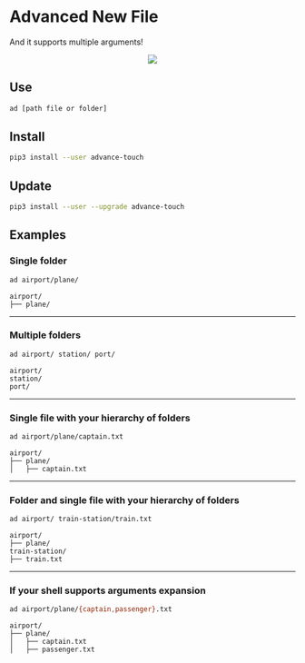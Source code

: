 # Advanced New File

And it supports multiple arguments!

<p align="center">
    <img src="https://min.gitcdn.link/repo/tanrax/terminal-AdvancedNewFile/master/demo.svg">
</p>

## Use

```bash
ad [path file or folder]
```

## Install

``` bash
pip3 install --user advance-touch
```

## Update

``` bash
pip3 install --user --upgrade advance-touch
```

## Examples

### Single folder

```bash
ad airport/plane/
```

```
airport/
├── plane/
```
---

### Multiple folders

```bash
ad airport/ station/ port/
```

```
airport/
station/
port/
```
---

### Single file with your hierarchy of folders

```bash
ad airport/plane/captain.txt
```

```
airport/
├── plane/
│   ├── captain.txt
```

---

### Folder and single file with your hierarchy of folders

```bash
ad airport/ train-station/train.txt
```

```
airport/
├── plane/
train-station/
├── train.txt
```
---

### If your shell supports arguments expansion

```bash
ad airport/plane/{captain,passenger}.txt
```

```
airport/
├── plane/
│   ├── captain.txt
│   ├── passenger.txt
```
